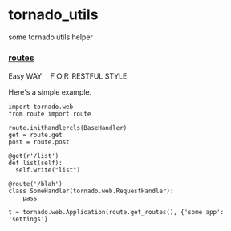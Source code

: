 tornado_utils
==============

some tornado utils helper


### [routes](https://github.com/thomashuang/tornado_utils/blob/master/route.py)

Easy WAY　ＦＯＲ RESTFUL STYLE

Here's a simple example.

    import tornado.web
    from route import route
    
    route.inithandlercls(BaseHandler)
    get = route.get
    post = route.post

    @get(r'/list')
    def list(self):
      self.write("list")

    @route('/blah')
    class SomeHandler(tornado.web.RequestHandler):
        pass

    t = tornado.web.Application(route.get_routes(), {'some app': 'settings'}
